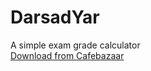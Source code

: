 # DarsadYar
A simple exam grade calculator  
[Download from Cafebazaar](https://cafebazaar.ir/app/ir.blog.mrcoder.darsadyar/)
